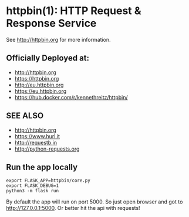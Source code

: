 # httpbin(1): HTTP Request & Response Service


See http://httpbin.org for more information.

## Officially Deployed at:

- http://httpbin.org
- https://httpbin.org
- http://eu.httpbin.org
- https://eu.httpbin.org
- https://hub.docker.com/r/kennethreitz/httpbin/


## SEE ALSO

- http://httpbin.org
- https://www.hurl.it
- http://requestb.in
- http://python-requests.org


## Run the app locally

```
export FLASK_APP=httpbin/core.py
export FLASK_DEBUG=1
python3 -m flask run
```
By default the app will run on port 5000.
So just open browser and got to http://127.0.0.1:5000.
Or better hit the api with requests!
